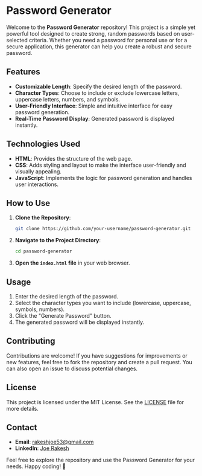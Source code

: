 # Password Generator

Welcome to the **Password Generator** repository! This project is a simple yet powerful tool designed to create strong, random passwords based on user-selected criteria. Whether you need a password for personal use or for a secure application, this generator can help you create a robust and secure password.

## Features
- **Customizable Length**: Specify the desired length of the password.
- **Character Types**: Choose to include or exclude lowercase letters, uppercase letters, numbers, and symbols.
- **User-Friendly Interface**: Simple and intuitive interface for easy password generation.
- **Real-Time Password Display**: Generated password is displayed instantly.

## Technologies Used
- **HTML**: Provides the structure of the web page.
- **CSS**: Adds styling and layout to make the interface user-friendly and visually appealing.
- **JavaScript**: Implements the logic for password generation and handles user interactions.

## How to Use
1. **Clone the Repository**:
    ```bash
    git clone https://github.com/your-username/password-generator.git
    ```
2. **Navigate to the Project Directory**:
    ```bash
    cd password-generator
    ```
3. **Open the `index.html` file** in your web browser.

## Usage
1. Enter the desired length of the password.
2. Select the character types you want to include (lowercase, uppercase, symbols, numbers).
3. Click the "Generate Password" button.
4. The generated password will be displayed instantly.

## Contributing
Contributions are welcome! If you have suggestions for improvements or new features, feel free to fork the repository and create a pull request. You can also open an issue to discuss potential changes.

## License
This project is licensed under the MIT License. See the [LICENSE](LICENSE) file for more details.

## Contact
- **Email**: [rakeshjoe53@gmail.com](mailto:rakeshjoe53@gmail.com)
- **LinkedIn**: [Joe Rakesh](https://www.linkedin.com/in/joe-rakesh-27b082286/?jobid=1234)

Feel free to explore the repository and use the Password Generator for your needs. Happy coding! 🎉
